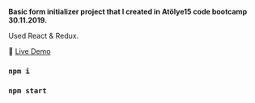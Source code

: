 **Basic form initializer project that I created in Atölye15 code bootcamp 30.11.2019.**

Used React & Redux.

:rocket:
[Live Demo](https://zgrcnltnk.github.io/atolye15-stajKampi/ "Live Demo")

### `npm i`

### `npm start`

